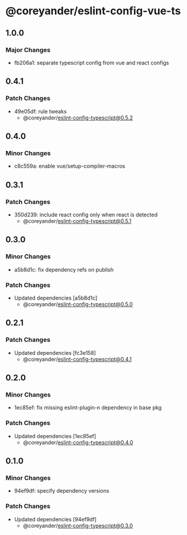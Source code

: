 # @coreyander/eslint-config-vue-ts

## 1.0.0

### Major Changes

- fb206a1: separate typescript config from vue and react configs

## 0.4.1

### Patch Changes

- 49e05df: rule tweaks
  - @coreyander/eslint-config-typescript@0.5.2

## 0.4.0

### Minor Changes

- c8c559a: enable vue/setup-compiler-macros

## 0.3.1

### Patch Changes

- 350d239: include react config only when react is detected
  - @coreyander/eslint-config-typescript@0.5.1

## 0.3.0

### Minor Changes

- a5b8d1c: fix dependency refs on publish

### Patch Changes

- Updated dependencies [a5b8d1c]
  - @coreyander/eslint-config-typescript@0.5.0

## 0.2.1

### Patch Changes

- Updated dependencies [fc3e158]
  - @coreyander/eslint-config-typescript@0.4.1

## 0.2.0

### Minor Changes

- 1ec85ef: fix missing eslint-plugin-n dependency in base pkg

### Patch Changes

- Updated dependencies [1ec85ef]
  - @coreyander/eslint-config-typescript@0.4.0

## 0.1.0

### Minor Changes

- 94ef9df: specify dependency versions

### Patch Changes

- Updated dependencies [94ef9df]
  - @coreyander/eslint-config-typescript@0.3.0
